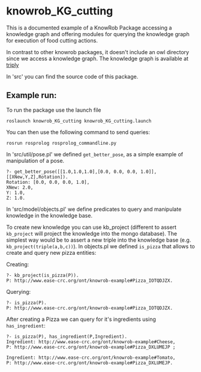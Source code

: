 # knowrob_KG_cutting

This is a documented example of a KnowRob Package accessing a knowledge graph and offering modules for querying the knowledge graph for execution of food cutting actions. 

In contrast to other knowrob packages, it doesn't include an owl directory since we access a knowledge graph.
The knowledge graph is available at <a href='https://krr.triply.cc/mkumpel/ProductKG/sparql/ProductKG'>triply</a>

In 'src' you can find the source code of this package. 

## Example run:

To run the package use the launch file

```
roslaunch knowrob_KG_cutting knowrob_KG_cutting.launch
```

You can then use the following command to send queries:

```
rosrun rosprolog rosprolog_commandline.py
```

In 'src/util/pose.pl' we defined `get_better_pose`, as a simple example of
manipulation of a pose. 

```
?- get_better_pose([[1.0,1.0,1.0],[0.0, 0.0, 0.0, 1.0]],[[XNew,Y,Z],Rotation]).
Rotation: [0.0, 0.0, 0.0, 1.0],
XNew: 2.0,
Y: 1.0,
Z: 1.0.
```

In 'src/model/objects.pl' we define predicates to query and manipulate knowledge in the knowledge base. 

To create new knowledge you can use kb_project (different to assert `kb_project` will project the knowledge into the mongo database). The simplest way would be to assert a new triple into the knowledge base (e.g. `kb_project(triple(a,b,c))`). In objects.pl we defined `is_pizza` that allows to create and query new pizza entities:

Creating:
```
?- kb_project(is_pizza(P)).
P: http://www.ease-crc.org/ont/knowrob-example#Pizza_IOTQDJZX.
```

Querying:
```
?- is_pizza(P).
P: http://www.ease-crc.org/ont/knowrob-example#Pizza_IOTQDJZX.
```

After creating a Pizza we can query for it's ingredients using `has_ingredient`:

```
?- is_pizza(P), has_ingredient(P,Ingredient).
Ingredient: http://www.ease-crc.org/ont/knowrob-example#Cheese,
P: http://www.ease-crc.org/ont/knowrob-example#Pizza_DXLUMEJP ;

Ingredient: http://www.ease-crc.org/ont/knowrob-example#Tomato,
P: http://www.ease-crc.org/ont/knowrob-example#Pizza_DXLUMEJP.
```

